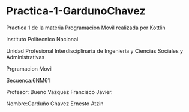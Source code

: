 # Practica-1-GardunoChavez
Practica 1 de la materia Programacion Movil realizada por Kottlin

 Instituto Politecnico Nacional  

Unidad Profesional Interdisciplinaria de Ingeniería y Ciencias Sociales y Administrativas

Prgramacion Movil 

Secuenca:6NM61

Profesor: Bueno Vazquez Francisco Javier.

Nombre:Garduño Chavez Ernesto Atzin




